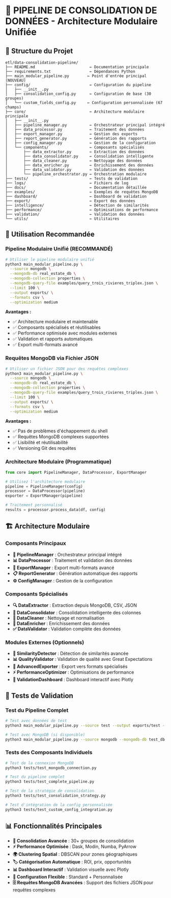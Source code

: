 # 🚀 PIPELINE DE CONSOLIDATION DE DONNÉES - Architecture Modulaire Unifiée

## 📁 Structure du Projet

```
etl/data-consolidation-pipeline/
├── README.md                        ← Documentation principale
├── requirements.txt                 ← Dépendances Python
├── main_modular_pipeline.py        ← Point d'entrée principal (NOUVEAU)
├── config/                          ← Configuration du pipeline
│   ├── __init__.py
│   ├── consolidation_config.py      ← Configuration de base (30 groupes)
│   └── custom_fields_config.py     ← Configuration personnalisée (67 champs)
├── core/                            ← Architecture modulaire principale
│   ├── __init__.py
│   ├── pipeline_manager.py          ← Orchestrateur principal intégré
│   ├── data_processor.py            ← Traitement des données
│   ├── export_manager.py            ← Gestion des exports
│   ├── report_generator.py          ← Génération des rapports
│   ├── config_manager.py            ← Gestion de la configuration
│   └── components/                  ← Composants spécialisés
│       ├── data_extractor.py        ← Extraction des données
│       ├── data_consolidator.py     ← Consolidation intelligente
│       ├── data_cleaner.py          ← Nettoyage des données
│       ├── data_enricher.py         ← Enrichissement des données
│       ├── data_validator.py        ← Validation des données
│       └── pipeline_orchestrator.py ← Orchestration modulaire
├── tests/                           ← Tests de validation
├── logs/                            ← Fichiers de log
├── docs/                            ← Documentation détaillée
├── examples/                        ← Exemples de requêtes MongoDB
├── dashboard/                       ← Dashboard de validation
├── export/                          ← Export des données
├── intelligence/                    ← Détection de similarités
├── performance/                     ← Optimisations de performance
├── validation/                      ← Validation des données
└── utils/                           ← Utilitaires
```

## 🎯 Utilisation Recommandée

### **Pipeline Modulaire Unifié (RECOMMANDÉ)**

```bash
# Utiliser le pipeline modulaire unifié
python3 main_modular_pipeline.py \
  --source mongodb \
  --mongodb-db real_estate_db \
  --mongodb-collection properties \
  --mongodb-query-file examples/query_trois_rivieres_triplex.json \
  --limit 100 \
  --output exports/ \
  --formats csv \
  --optimization medium
```

**Avantages :**

- ✅ Architecture modulaire et maintenable
- ✅ Composants spécialisés et réutilisables
- ✅ Performance optimisée avec modules externes
- ✅ Validation et rapports automatiques
- ✅ Export multi-formats avancé

### **Requêtes MongoDB via Fichier JSON**

```bash
# Utiliser un fichier JSON pour des requêtes complexes
python3 main_modular_pipeline.py \
  --source mongodb \
  --mongodb-db real_estate_db \
  --mongodb-collection properties \
  --mongodb-query-file examples/query_trois_rivieres_triplex.json \
  --limit 100 \
  --output exports/ \
  --formats csv \
  --optimization medium
```

**Avantages :**

- ✅ Pas de problèmes d'échappement du shell
- ✅ Requêtes MongoDB complexes supportées
- ✅ Lisibilité et réutilisabilité
- ✅ Versioning Git des requêtes

### **Architecture Modulaire (Programmatique)**

```python
from core import PipelineManager, DataProcessor, ExportManager

# Utilisez l'architecture modulaire
pipeline = PipelineManager(config)
processor = DataProcessor(pipeline)
exporter = ExportManager(pipeline)

# Traitement personnalisé
results = processor.process_data(df, config)
```

## 🏗️ Architecture Modulaire

### **Composants Principaux**

- **🎼 PipelineManager** : Orchestrateur principal intégré
- **📊 DataProcessor** : Traitement et validation des données
- **💾 ExportManager** : Export multi-formats avancé
- **📋 ReportGenerator** : Génération automatique des rapports
- **⚙️ ConfigManager** : Gestion de la configuration

### **Composants Spécialisés**

- **🔍 DataExtractor** : Extraction depuis MongoDB, CSV, JSON
- **🧠 DataConsolidator** : Consolidation intelligente des colonnes
- **🧹 DataCleaner** : Nettoyage et normalisation
- **🚀 DataEnricher** : Enrichissement des données
- **✅ DataValidator** : Validation complète des données

### **Modules Externes (Optionnels)**

- **🧠 SimilarityDetector** : Détection de similarités avancée
- **📊 QualityValidator** : Validation de qualité avec Great Expectations
- **💾 AdvancedExporter** : Export vers formats spécialisés
- **⚡ PerformanceOptimizer** : Optimisations de performance
- **🎨 ValidationDashboard** : Dashboard interactif avec Plotly

## 🧪 Tests de Validation

### **Test du Pipeline Complet**

```bash
# Test avec données de test
python3 main_modular_pipeline.py --source test --output exports/test --formats csv

# Test avec MongoDB (si disponible)
python3 main_modular_pipeline.py --source mongodb --mongodb-db test_db --limit 10
```

### **Tests des Composants Individuels**

```bash
# Test de la connexion MongoDB
python3 tests/test_mongodb_connection.py

# Test du pipeline complet
python3 tests/test_complete_pipeline.py

# Test de la stratégie de consolidation
python3 tests/test_consolidation_strategy.py

# Test d'intégration de la config personnalisée
python3 tests/test_custom_config_integration.py
```

## 📊 Fonctionnalités Principales

- **🔗 Consolidation Avancée** : 30+ groupes de consolidation
- **⚡ Performance Optimisée** : Dask, Modin, Numba, PyArrow
- **🌍 Clustering Spatial** : DBSCAN pour zones géographiques
- **🏷️ Catégorisation Automatique** : ROI, prix, opportunités
- **📊 Dashboard Interactif** : Validation visuelle avec Plotly
- **🔧 Configuration Flexible** : Standard + Personnalisée
- **🗄️ Requêtes MongoDB Avancées** : Support des fichiers JSON pour requêtes complexes
